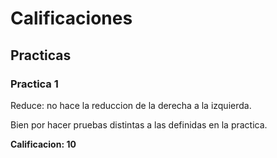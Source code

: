 # Calificaciones

## Practicas

### Practica 1

Reduce: no hace la reduccion de la derecha a la izquierda.

Bien por hacer pruebas distintas a las definidas en la practica.

**Calificacion: 10**
